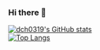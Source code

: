 ### Hi there 👋
[![dch0319's GitHub stats](https://github-readme-stats.vercel.app/api?username=dch0319&count_private=true&show_icons=true&theme=tokyonight)](https://github.com/dch0319/)  
[![Top Langs](https://github-readme-stats.vercel.app/api/top-langs/?username=dch0319&layout=compact)](https://github.com/dch0319/)

<!--
**dch0319/dch0319** is a ✨ _special_ ✨ repository because its `README.md` (this file) appears on your GitHub profile.

Here are some ideas to get you started:

- 🔭 I’m currently working on ...
- 🌱 I’m currently learning ...
- 👯 I’m looking to collaborate on ...
- 🤔 I’m looking for help with ...
- 💬 Ask me about ...
- 📫 How to reach me: ...
- 😄 Pronouns: ...
- ⚡ Fun fact: ...
-->
